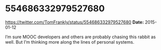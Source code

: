 # 554686332979527680
https://twitter.com/TomFrankly/status/554686332979527680
**Date:** 2015-01-12

I’m sure MOOC developers and others are probably chasing this rabbit as well. But I’m thinking more along the lines of personal systems.
